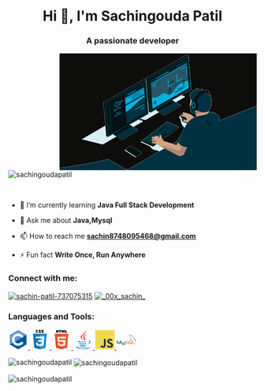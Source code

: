 <h1 align="center">Hi 👋, I'm Sachingouda Patil</h1>
<h3 align="center">A passionate developer </h3>
<img align="right" alt="Coding" width="400" src="https://raw.githubusercontent.com/Potential17/Potential17/master/user%20(2).gif">

<p align="left"> <img src="https://komarev.com/ghpvc/?username=sachingoudapatil&label=Profile%20views&color=0e75b6&style=flat" alt="sachingoudapatil" /> </p>

<p align="left"> <a href="https://twitter.com/" target="blank"><img src="https://img.shields.io/twitter/follow/?logo=twitter&style=for-the-badge" alt="" /></a> </p>

- 🌱 I’m currently learning **Java Full Stack Development**

- 💬 Ask me about **Java,Mysql**

- 📫 How to reach me **sachin8748095468@gmail.com**

- ⚡ Fun fact **Write Once, Run Anywhere**

<h3 align="left">Connect with me:</h3>
<p align="left">
<a href="https://linkedin.com/in/sachin-patil-737075315" target="blank"><img align="center" src="https://raw.githubusercontent.com/rahuldkjain/github-profile-readme-generator/master/src/images/icons/Social/linked-in-alt.svg" alt="sachin-patil-737075315" height="30" width="40" /></a>
<a href="https://instagram.com/_00x_sachin_" target="blank"><img align="center" src="https://raw.githubusercontent.com/rahuldkjain/github-profile-readme-generator/master/src/images/icons/Social/instagram.svg" alt="_00x_sachin_" height="30" width="40" /></a>
</p>

<h3 align="left">Languages and Tools:</h3>
<p align="left"> <a href="https://www.cprogramming.com/" target="_blank" rel="noreferrer"> <img src="https://raw.githubusercontent.com/devicons/devicon/master/icons/c/c-original.svg" alt="c" width="40" height="40"/> </a> <a href="https://www.w3schools.com/css/" target="_blank" rel="noreferrer"> <img src="https://raw.githubusercontent.com/devicons/devicon/master/icons/css3/css3-original-wordmark.svg" alt="css3" width="40" height="40"/> </a> <a href="https://www.w3.org/html/" target="_blank" rel="noreferrer"> <img src="https://raw.githubusercontent.com/devicons/devicon/master/icons/html5/html5-original-wordmark.svg" alt="html5" width="40" height="40"/> </a> <a href="https://www.java.com" target="_blank" rel="noreferrer"> <img src="https://raw.githubusercontent.com/devicons/devicon/master/icons/java/java-original.svg" alt="java" width="40" height="40"/> </a> <a href="https://developer.mozilla.org/en-US/docs/Web/JavaScript" target="_blank" rel="noreferrer"> <img src="https://raw.githubusercontent.com/devicons/devicon/master/icons/javascript/javascript-original.svg" alt="javascript" width="40" height="40"/> </a> <a href="https://www.mysql.com/" target="_blank" rel="noreferrer"> <img src="https://raw.githubusercontent.com/devicons/devicon/master/icons/mysql/mysql-original-wordmark.svg" alt="mysql" width="40" height="40"/> </a> </p>

<p><img align="left" src="https://github-readme-stats.vercel.app/api/top-langs?username=sachingoudapatil&show_icons=true&locale=en&layout=compact" alt="sachingoudapatil" /></p>

<p>&nbsp;<img align="center" src="https://github-readme-stats.vercel.app/api?username=sachingoudapatil&show_icons=true&locale=en" alt="sachingoudapatil" /></p>

<p><img align="center" src="https://github-readme-streak-stats.herokuapp.com/?user=sachingoudapatil&" alt="sachingoudapatil" /></p>

